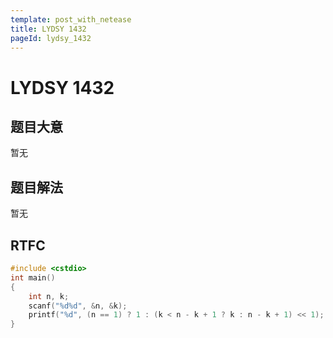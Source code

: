 ```yaml
---
template: post_with_netease
title: LYDSY 1432
pageId: lydsy_1432
---
```


# LYDSY 1432
<span id="poem"></span><script>$(function(){$.ajax('/api/poem?rnd='+Date.now()+Math.random()).done(function(data){$('#poem').text(data);});});</script>
## 题目大意
暂无

## 题目解法
暂无

## RTFC

```cpp
#include <cstdio>
int main()
{
    int n, k;
    scanf("%d%d", &n, &k);
    printf("%d", (n == 1) ? 1 : (k < n - k + 1 ? k : n - k + 1) << 1);
}
```
<div id="__comment"></div>
